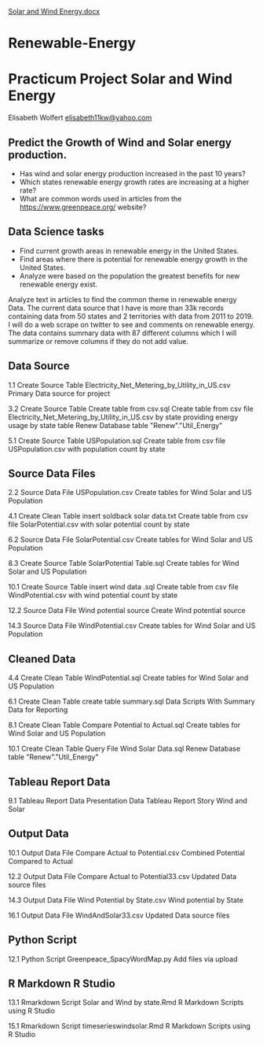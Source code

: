 [Solar and Wind Energy.docx](https://github.com/elisabeth11kw/Renewable-Energy/files/6102252/Solar.and.Wind.Energy.docx)
# Renewable-Energy
# Practicum Project Solar and Wind Energy

Elisabeth Wolfert elisabeth11kw@yahoo.com

## Predict the Growth of Wind and Solar energy production.

*	Has wind and solar energy production increased in the past 10 years? 
* Which states renewable energy growth rates are increasing at a higher rate?
*	What are common words used in articles from the https://www.greenpeace.org/ website?

## Data Science tasks

*	Find current growth areas in renewable energy in the United States.
*	Find areas where there is potential for renewable energy growth in the United States.
* Analyze were based on the population the greatest benefits for new renewable energy exist.

Analyze text in articles to find the common theme in renewable energy Data.
The current data source that I have is more than 33k records containing data from 50 states and 2 territories with data from 2011 to 2019.  I will do a web scrape on twitter to see and comments on renewable energy.  The data contains summary data with 87 different columns which I will summarize or remove columns if they do not add value.

## Data Source

1.1	Create Source Table 	Electricity_Net_Metering_by_Utility_in_US.csv	Primary Data source for project

3.2	Create Source Table 	Create table from csv.sql	Create table from csv file Electricity_Net_Metering_by_Utility_in_US.csv by state providing energy usage by state table Renew Database table "Renew"."Util_Energy" 

5.1	Create Source Table 	USPopulation.sql	Create table from csv file USPopulation.csv with population count by state

## Source Data Files

2.2	Source Data File	USPopulation.csv	Create tables for Wind Solar and US Population

4.1	Create Clean Table	insert soldback solar data.txt	Create table from csv file SolarPotential.csv with solar potential count by state

6.2	Source Data File	SolarPotential.csv	Create tables for Wind Solar and US Population

8.3	Create Source Table 	SolarPotential Table.sql	Create tables for Wind Solar and US Population

10.1	Create Source Table 	insert wind data .sql	Create table from csv file WindPotential.csv with wind potential count by state

12.2	Source Data File	Wind potential source	Create Wind potential source

14.3	Source Data File	WindPotential.csv	Create tables for Wind Solar and US Population

## Cleaned Data

4.4	Create Clean Table	WindPotential.sql	Create tables for Wind Solar and US Population

6.1	Create Clean Table	create table summary.sql	Data Scripts With Summary Data for Reporting

8.1	Create Clean Table	Compare Potential to Actual.sql	Create tables for Wind Solar and US Population

10.1	Create Clean Table	Query File Wind Solar Data.sql	Renew Database table "Renew"."Util_Energy"


## Tableau Report Data

9.1	Tableau Report Data	Presentation Data 	Tableau Report Story Wind and Solar

## Output Data

10.1	Output Data File	Compare Actual to Potential.csv	Combined Potential Compared to Actual

12.2	Output Data File	Compare Actual to Potential33.csv	Updated Data source files

14.3	Output Data File	Wind Potential by State.csv	Wind potential by State

16.1	Output Data File	WindAndSolar33.csv	Updated Data source files

## Python Script

12.1	Python Script	Greenpeace_SpacyWordMap.py	Add files via upload

## R Markdown R Studio
13.1	Rmarkdown Script	Solar and Wind by state.Rmd	R Markdown Scripts using R Studio

15.1	Rmarkdown Script	timeserieswindsolar.Rmd	R Markdown Scripts using R Studio

